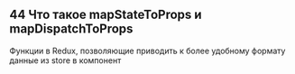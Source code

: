 ## 44 Что такое mapStateToProps и mapDispatchToProps

Функции в Redux, позволяющие приводить к более удобному формату данные из store в компонент
